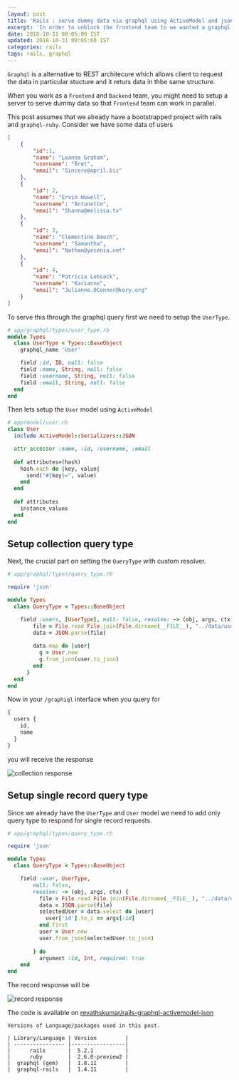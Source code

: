 ```yaml
---
layout: post
title: 'Rails : serve dummy data via graphql using ActiveModel and json file'
excerpt: 'In order to unblock the frontend team to we wanted a graphql server with dummy data served from a json file writing custom resolvers with the help of active model turned to be what we needed.'
date: 2018-10-31 00:05:00 IST
updated: 2018-10-31 00:05:00 IST
categories: rails
tags: rails, graphql
---
```


`Graphql` is a alternative to REST architecure which allows client to request the data in particular stucture and it returs data in thbe same 
structure. 

When you work as a `Frontend` and `Backend` team, you might need to setup a server to serve dummy data so that `Frontend` team can work in parallel.  

This post assumes that we already have a bootstrapped project with rails and `graphql-ruby`. Consider we have some data of users

```json
[
    {
        "id":1,
        "name": "Leanne Graham",
        "username": "Bret",
        "email": "Sincere@april.biz"
    },
    {
        "id": 2,
        "name": "Ervin Howell",
        "username": "Antonette",
        "email": "Shanna@melissa.tv"
    },
    {
        "id": 3,
        "name": "Clementine Bauch",
        "username": "Samantha",
        "email": "Nathan@yesenia.net"
    },
    {
        "id": 4,
        "name": "Patricia Lebsack",
        "username": "Karianne",
        "email": "Julianne.OConner@kory.org"
    }
]
```

To serve this through the graphql query first we need to setup the `UserType`.

```ruby
# app/graphql/types/user_type.rb
module Types
  class UserType < Types::BaseObject
    graphql_name 'User'

    field :id, ID, null: false
    field :name, String, null: false
    field :username, String, null: false
    field :email, String, null: false
  end
end
```

Then lets setup the `User` model using `ActiveModel`

```ruby
# app/model/user.rb
class User
  include ActiveModel::Serializers::JSON

  attr_accessor :name, :id, :username, :email
  
  def attributes=(hash)
    hash.each do |key, value|
      send("#{key}=", value)
    end
  end
  
  def attributes
    instance_values
  end
end
```

## <a class="anchor" name="setup-for-collection" href="#setup-for-collection"><i class="anchor-icon"></i></a>Setup collection query type

Next, the crucial part on setting the `QueryType` with custom resolver.

```ruby
# app/graphql/types/query_type.rb

require 'json'

module Types
  class QueryType < Types::BaseObject

    field :users, [UserType], null: false, resolve: -> (obj, args, ctx) {
        file = File.read File.join(File.dirname(__FILE__), "../data/users.json")
        data = JSON.parse(file)
    
        data.map do |user|
          g = User.new
          g.from_json(user.to_json)
        end
      }
  end
end
```

Now in your `/graphiql` interface when you query for 

```graphql
{
  users {
    id,
    name
  }
}
```

you will receive the response

![collection response](https://s3.ap-south-1.amazonaws.com/revathskumar-blog-images/2018/graphql-ruby/graphql-1.png)

## <a class="anchor" name="setup-for-record" href="#setup-for-record"><i class="anchor-icon"></i></a>Setup single record query type

Since we already have the `UserType` and `User` model we need to add only query type to respond for single record requests.

```ruby
# app/graphql/types/query_type.rb

require 'json'

module Types
  class QueryType < Types::BaseObject

    field :user, UserType,
        null: false,
        resolve: -> (obj, args, ctx) {
          file = File.read File.join(File.dirname(__FILE__), "../data/users.json")
          data = JSON.parse(file)
          selectedUser = data.select do |user|
            user['id'].to_i == args[:id]
          end.first
          user = User.new
          user.from_json(selectedUser.to_json)
          
        } do
          argument :id, Int, required: true
    end
end
```

The record response will be

![record response](https://s3.ap-south-1.amazonaws.com/revathskumar-blog-images/2018/graphql-ruby/graphql-2.png)

The code is available on [revathskumar/rails-graphql-activemodel-json](https://github.com/revathskumar/rails-graphql-activemodel-json)

    Versions of Language/packages used in this post.

    | Library/Language | Version         |
    | ---------------- |-----------------|
    |      rails       |  5.2.1          |
    |      ruby        |  2.6.0-preview2 |
    |  graphql (gem)   |  1.8.11         |
    |  graphql-rails   |  1.4.11         |